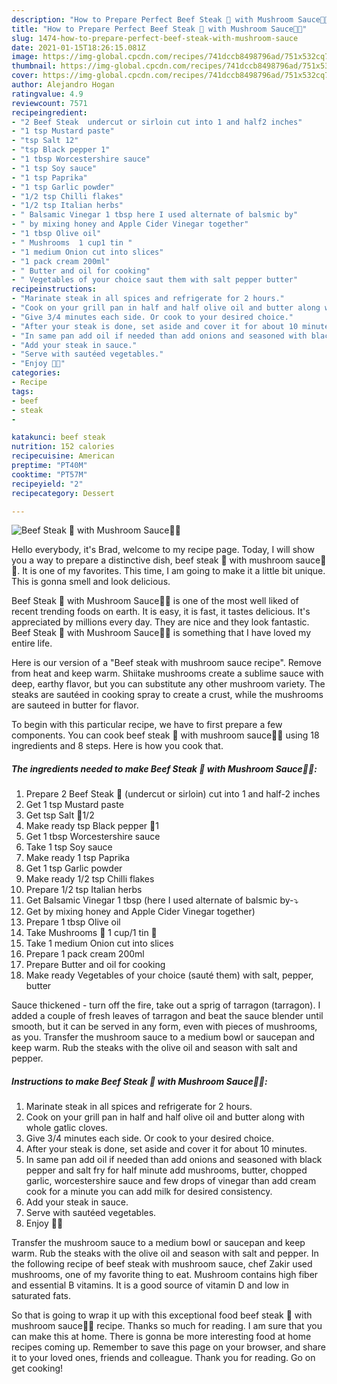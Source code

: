 ```yaml
---
description: "How to Prepare Perfect Beef Steak 🥩 with Mushroom Sauce🍄🥣"
title: "How to Prepare Perfect Beef Steak 🥩 with Mushroom Sauce🍄🥣"
slug: 1474-how-to-prepare-perfect-beef-steak-with-mushroom-sauce
date: 2021-01-15T18:26:15.081Z
image: https://img-global.cpcdn.com/recipes/741dccb8498796ad/751x532cq70/beef-steak-🥩-with-mushroom-sauce🍄🥣-recipe-main-photo.jpg
thumbnail: https://img-global.cpcdn.com/recipes/741dccb8498796ad/751x532cq70/beef-steak-🥩-with-mushroom-sauce🍄🥣-recipe-main-photo.jpg
cover: https://img-global.cpcdn.com/recipes/741dccb8498796ad/751x532cq70/beef-steak-🥩-with-mushroom-sauce🍄🥣-recipe-main-photo.jpg
author: Alejandro Hogan
ratingvalue: 4.9
reviewcount: 7571
recipeingredient:
- "2 Beef Steak  undercut or sirloin cut into 1 and half2 inches"
- "1 tsp Mustard paste"
- "tsp Salt 12"
- "tsp Black pepper 1"
- "1 tbsp Worcestershire sauce"
- "1 tsp Soy sauce"
- "1 tsp Paprika"
- "1 tsp Garlic powder"
- "1/2 tsp Chilli flakes"
- "1/2 tsp Italian herbs"
- " Balsamic Vinegar 1 tbsp here I used alternate of balsmic by"
- " by mixing honey and Apple Cider Vinegar together"
- "1 tbsp Olive oil"
- " Mushrooms  1 cup1 tin "
- "1 medium Onion cut into slices"
- "1 pack cream 200ml"
- " Butter and oil for cooking"
- " Vegetables of your choice saut them with salt pepper butter"
recipeinstructions:
- "Marinate steak in all spices and refrigerate for 2 hours."
- "Cook on your grill pan in half and half olive oil and butter along with whole gatlic cloves."
- "Give 3/4 minutes each side. Or cook to your desired choice."
- "After your steak is done, set aside and cover it for about 10 minutes."
- "In same pan add oil if needed than add onions and seasoned with black pepper and salt fry for half minute add mushrooms, butter, chopped garlic, worcestershire sauce and few drops of vinegar than add cream cook for a minute you can add milk for desired consistency."
- "Add your steak in sauce."
- "Serve with sautéed vegetables."
- "Enjoy 🍴😋"
categories:
- Recipe
tags:
- beef
- steak
- 

katakunci: beef steak  
nutrition: 152 calories
recipecuisine: American
preptime: "PT40M"
cooktime: "PT57M"
recipeyield: "2"
recipecategory: Dessert

---
```



![Beef Steak 🥩 with Mushroom Sauce🍄🥣](https://img-global.cpcdn.com/recipes/741dccb8498796ad/751x532cq70/beef-steak-🥩-with-mushroom-sauce🍄🥣-recipe-main-photo.jpg)

Hello everybody, it's Brad, welcome to my recipe page. Today, I will show you a way to prepare a distinctive dish, beef steak 🥩 with mushroom sauce🍄🥣. It is one of my favorites. This time, I am going to make it a little bit unique. This is gonna smell and look delicious.

Beef Steak 🥩 with Mushroom Sauce🍄🥣 is one of the most well liked of recent trending foods on earth. It is easy, it is fast, it tastes delicious. It's appreciated by millions every day. They are nice and they look fantastic. Beef Steak 🥩 with Mushroom Sauce🍄🥣 is something that I have loved my entire life.

Here is our version of a &#34;Beef steak with mushroom sauce recipe&#34;. Remove from heat and keep warm. Shiitake mushrooms create a sublime sauce with deep, earthy flavor, but you can substitute any other mushroom variety. The steaks are sautéed in cooking spray to create a crust, while the mushrooms are sauteed in butter for flavor.


To begin with this particular recipe, we have to first prepare a few components. You can cook beef steak 🥩 with mushroom sauce🍄🥣 using 18 ingredients and 8 steps. Here is how you cook that.

<!--inarticleads1-->

##### The ingredients needed to make Beef Steak 🥩 with Mushroom Sauce🍄🥣:

1. Prepare 2 Beef Steak 🥩 (undercut or sirloin) cut into 1 and half-2 inches
1. Get 1 tsp Mustard paste
1. Get tsp Salt 🧂1/2
1. Make ready tsp Black pepper 🧂1
1. Get 1 tbsp Worcestershire sauce
1. Take 1 tsp Soy sauce
1. Make ready 1 tsp Paprika
1. Get 1 tsp Garlic powder
1. Make ready 1/2 tsp Chilli flakes
1. Prepare 1/2 tsp Italian herbs
1. Get  Balsamic Vinegar 1 tbsp (here I used alternate of balsmic by-⤵️
1. Get  by mixing honey and Apple Cider Vinegar together)
1. Prepare 1 tbsp Olive oil
1. Take  Mushrooms 🍄 1 cup/1 tin 🥫
1. Take 1 medium Onion cut into slices
1. Prepare 1 pack cream 200ml
1. Prepare  Butter and oil for cooking
1. Make ready  Vegetables of your choice (sauté them) with salt, pepper, butter


Sauce thickened - turn off the fire, take out a sprig of tarragon (tarragon). I added a couple of fresh leaves of tarragon and beat the sauce blender until smooth, but it can be served in any form, even with pieces of mushrooms, as you. Transfer the mushroom sauce to a medium bowl or saucepan and keep warm. Rub the steaks with the olive oil and season with salt and pepper. 

<!--inarticleads2-->

##### Instructions to make Beef Steak 🥩 with Mushroom Sauce🍄🥣:

1. Marinate steak in all spices and refrigerate for 2 hours.
1. Cook on your grill pan in half and half olive oil and butter along with whole gatlic cloves.
1. Give 3/4 minutes each side. Or cook to your desired choice.
1. After your steak is done, set aside and cover it for about 10 minutes.
1. In same pan add oil if needed than add onions and seasoned with black pepper and salt fry for half minute add mushrooms, butter, chopped garlic, worcestershire sauce and few drops of vinegar than add cream cook for a minute you can add milk for desired consistency.
1. Add your steak in sauce.
1. Serve with sautéed vegetables.
1. Enjoy 🍴😋


Transfer the mushroom sauce to a medium bowl or saucepan and keep warm. Rub the steaks with the olive oil and season with salt and pepper. In the following recipe of beef steak with mushroom sauce, chef Zakir used mushrooms, one of my favorite thing to eat. Mushroom contains high fiber and essential B vitamins. It is a good source of vitamin D and low in saturated fats. 

So that is going to wrap it up with this exceptional food beef steak 🥩 with mushroom sauce🍄🥣 recipe. Thanks so much for reading. I am sure that you can make this at home. There is gonna be more interesting food at home recipes coming up. Remember to save this page on your browser, and share it to your loved ones, friends and colleague. Thank you for reading. Go on get cooking!
